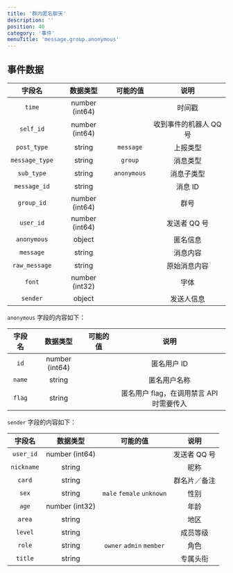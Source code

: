 ```yaml
---
title: '群内匿名聊天'
description: ''
position: 40
category: '事件'
menuTitle: 'message.group.anonymous'
---
```


## 事件数据

| 字段名 | 数据类型 | 可能的值 | 说明 |
| :---: | :---: | :---: | :---: |
| `time` | number (int64) | | 时间戳 |
| `self_id` | number (int64) | | 收到事件的机器人 QQ 号 |
| `post_type` | string | `message` | 上报类型 |
| `message_type` | string | `group` | 消息类型 |
| `sub_type` | string | `anonymous` | 消息子类型 |
| `message_id` | string | | 消息 ID |
| `group_id` | number (int64) | | 群号 |
| `user_id` | number (int64) | | 发送者 QQ 号 |
| `anonymous` | object | | 匿名信息 |
| `message` | string | | 消息内容 |
| `raw_message` | string | | 原始消息内容 |
| `font` | number (int32) | | 字体 |
| `sender` | object | | 发送人信息 |

<alert>

`anonymous` 字段的内容如下：

</alert>

| 字段名 | 数据类型 | 可能的值 | 说明 |
| :---: | :---: | :---: | :---: |
| `id` | number (int64) | | 匿名用户 ID |
| `name` | string | | 匿名用户名称 |
| `flag` | string | | 匿名用户 flag，在调用禁言 API 时需要传入 |

<alert>

`sender` 字段的内容如下：

</alert>

| 字段名 | 数据类型 | 可能的值 | 说明 |
| :---: | :---: | :---: | :---: |
| `user_id` | number (int64) | | 发送者 QQ 号 |
| `nickname` | string | | 昵称 |
| `card` | string | | 群名片／备注 |
| `sex` | string | `male` `female` `unknown` | 性别 |
| `age` | number (int32) | | 年龄 |
| `area` | string | | 地区 |
| `level` | string | | 成员等级 |
| `role` | string | `owner` `admin` `member` | 角色 |
| `title` | string | | 专属头衔 |
